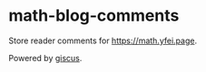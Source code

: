# math-blog-comments

Store reader comments for https://math.yfei.page.

Powered by [giscus](https://giscus.app/).
